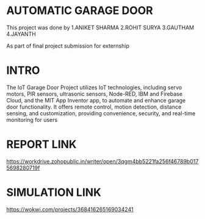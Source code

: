 
# AUTOMATIC GARAGE DOOR

This project was done by 
1.ANIKET SHARMA 
2.ROHIT SURYA 
3.GAUTHAM 
4.JAYANTH 

As part of final project submission for externship 

# INTRO 

The IoT Garage Door Project utilizes IoT technologies, including servo motors, PIR sensors, ultrasonic sensors, Node-RED, IBM and Firebase Cloud, and the MIT App Inventor app, to automate and enhance garage door functionality. It offers remote control, motion detection, distance sensing, and customization, providing convenience, security, and real-time monitoring for users

# REPORT LINK 

https://workdrive.zohopublic.in/writer/open/3qgm4bb5221fa256f46789b0175698280719f

# SIMULATION LINK 

https://wokwi.com/projects/368416265169034241
